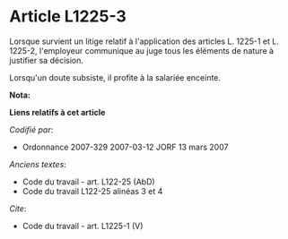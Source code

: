 # Article L1225-3

Lorsque survient un litige relatif à l'application des articles L. 1225-1 et L. 1225-2, l'employeur communique au juge tous
les éléments de nature à justifier sa décision. 

Lorsqu'un doute subsiste, il profite à la salariée enceinte.

**Nota:**



**Liens relatifs à cet article**

_Codifié par_:

  - Ordonnance 2007-329 2007-03-12 JORF 13 mars 2007

_Anciens textes_:

  - Code du travail - art. L122-25 (AbD)
  - Code du travail L122-25 alinéas 3 et 4

_Cite_:

  - Code du travail - art. L1225-1 (V)
